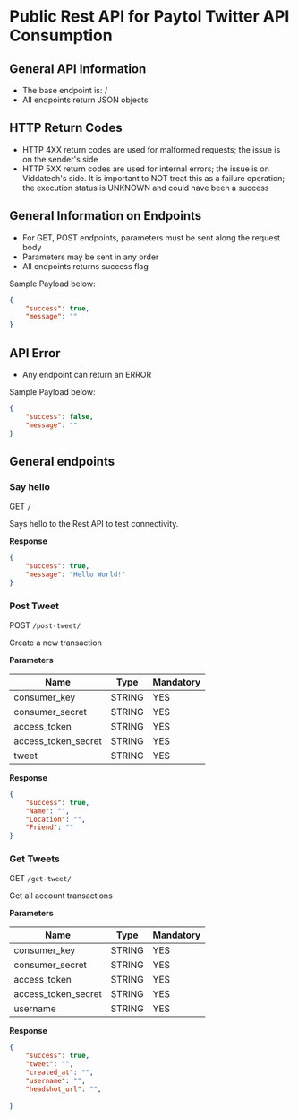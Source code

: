 # Public Rest API for Paytol Twitter API Consumption

## General API Information

* The base endpoint is: /
* All endpoints return JSON objects

## HTTP Return Codes

* HTTP 4XX return codes are used for malformed requests; the issue is on the sender's side
* HTTP 5XX return codes are used for internal errors; the issue is on Viddatech's side. It is important to NOT treat this as a failure operation; the execution status is UNKNOWN and could have been a success

## General Information on Endpoints

* For GET, POST endpoints, parameters must be sent along the request body
* Parameters may be sent in any order
* All endpoints returns success flag

Sample Payload below:

```JSON
{
    "success": true,
    "message": ""
}
```

## API Error

* Any endpoint can return an ERROR

Sample Payload below:

```JSON
{
    "success": false,
    "message": ""
}
```

## General endpoints

### Say hello

GET `/`

Says hello to the Rest API to test connectivity.

**Response**

```JSON
{
    "success": true,
    "message": "Hello World!"
}
```

### Post Tweet

POST `/post-tweet/`

Create a new transaction

**Parameters**

| Name      | Type    | Mandatory |
| --------- | ------- | --------- |
| consumer_key    | STRING  | YES       |
| consumer_secret    | STRING | YES       |
| access_token | STRING  | YES       |
| access_token_secret | STRING  | YES       |
| tweet | STRING  | YES       |



**Response**

```JSON
{
    "success": true,
    "Name": "",
    "Location": "",
    "Friend": ""
}
```

### Get Tweets

GET `/get-tweet/`

Get all account transactions

**Parameters**

| Name      | Type    | Mandatory |
| --------- | ------- | --------- |
| consumer_key    | STRING  | YES       |
| consumer_secret    | STRING | YES       |
| access_token | STRING  | YES       |
| access_token_secret | STRING  | YES       |
| username | STRING  | YES       |
**Response**

```JSON
{
    "success": true,
    "tweet": "",
    "created_at": "",
    "username": "",
    "headshot_url": "",
   
}
```
